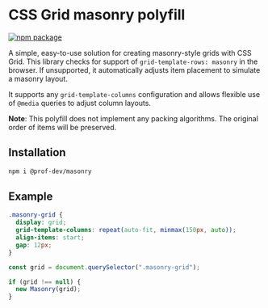 # CSS Grid masonry polyfill

[![npm package](https://img.shields.io/npm/v/@prof-dev/masonry.svg)](https://npmjs.com/package/@prof-dev/masonry)

A simple, easy-to-use solution for creating masonry-style grids with CSS Grid. This library checks for support of `grid-template-rows: masonry` in the browser. If unsupported, it automatically adjusts item placement to simulate a masonry layout.

It supports any `grid-template-columns` configuration and allows flexible use of `@media` queries to adjust column layouts.

**Note**: This polyfill does not implement any packing algorithms. The original order of items will be preserved.

## Installation

```bash
npm i @prof-dev/masonry
```

## Example

```css
.masonry-grid {
  display: grid;
  grid-template-columns: repeat(auto-fit, minmax(150px, auto));
  align-items: start;
  gap: 12px;
}
```

```ts
const grid = document.querySelector(".masonry-grid");

if (grid !== null) {
  new Masonry(grid);
}
```
